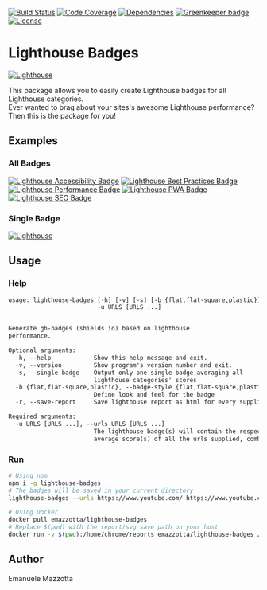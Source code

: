 [![Build Status](https://travis-ci.org/emazzotta/lighthouse-badges.svg?branch=master)](https://travis-ci.org/emazzotta/lighthouse-badges)
[![Code Coverage](https://codecov.io/gh/emazzotta/lighthouse-badges/branch/master/graph/badge.svg)](https://travis-ci.org/emazzotta/lighthouse-badges)
[![Dependencies](https://david-dm.org/emazzotta/lighthouse-badges.svg?style=flat)](https://david-dm.org/emazzotta/lighthouse-badges)
[![Greenkeeper badge](https://badges.greenkeeper.io/emazzotta/lighthouse-badges.svg)](https://greenkeeper.io/)
[![License](http://img.shields.io/:license-mit-blue.svg?style=flat)](https://emanuelemazzotta.com/mit-license) 

# Lighthouse Badges

[![Lighthouse](https://rawgit.com/emazzotta/lighthouse-badges/master/assets/img/lighthouse.svg)](https://github.com/GoogleChrome/lighthouse)

This package allows you to easily create Lighthouse badges for all Lighthouse categories.  
Ever wanted to brag about your sites's awesome Lighthouse performance? Then this is the package for you!  

## Examples

### All Badges

[![Lighthouse Accessibility Badge](https://rawgit.com/emazzotta/lighthouse-badges/master/assets/img/scores/lighthouse_accessibility.svg)](https://github.com/emazzotta/lighthouse-badges)
[![Lighthouse Best Practices Badge](https://rawgit.com/emazzotta/lighthouse-badges/master/assets/img/scores/lighthouse_best-practices.svg)](https://github.com/emazzotta/lighthouse-badges)
[![Lighthouse Performance Badge](https://rawgit.com/emazzotta/lighthouse-badges/master/assets/img/scores/lighthouse_performance.svg)](https://github.com/emazzotta/lighthouse-badges)
[![Lighthouse PWA Badge](https://rawgit.com/emazzotta/lighthouse-badges/master/assets/img/scores/lighthouse_pwa.svg)](https://github.com/emazzotta/lighthouse-badges)
[![Lighthouse SEO Badge](https://rawgit.com/emazzotta/lighthouse-badges/master/assets/img/scores/lighthouse_seo.svg)](https://github.com/emazzotta/lighthouse-badges)

### Single Badge

[![Lighthouse](https://rawgit.com/emazzotta/lighthouse-badges/master/assets/img/scores/lighthouse.svg)](https://github.com/emazzotta/lighthouse-badges)

## Usage

### Help

```txt
usage: lighthouse-badges [-h] [-v] [-s] [-b {flat,flat-square,plastic}] [-r]
                         -u URLS [URLS ...]


Generate gh-badges (shields.io) based on lighthouse
performance.

Optional arguments:
  -h, --help            Show this help message and exit.
  -v, --version         Show program's version number and exit.
  -s, --single-badge    Output only one single badge averaging all
                        lighthouse categories' scores
  -b {flat,flat-square,plastic}, --badge-style {flat,flat-square,plastic}
                        Define look and feel for the badge
  -r, --save-report     Save lighthouse report as html for every supplied url

Required arguments:
  -u URLS [URLS ...], --urls URLS [URLS ...]
                        The lighthouse badge(s) will contain the respective
                        average score(s) of all the urls supplied, combined

```

### Run

```bash
# Using npm
npm i -g lighthouse-badges
# The badges will be saved in your current directory
lighthouse-badges --urls https://www.youtube.com/ https://www.youtube.com/feed/trending

# Using Docker
docker pull emazzotta/lighthouse-badges
# Replace $(pwd) with the report/svg save path on your host 
docker run -v $(pwd):/home/chrome/reports emazzotta/lighthouse-badges /bin/sh -c "lighthouse-badges --urls https://www.youtube.com/ https://www.youtube.com/feed/trending"
```

## Author

Emanuele Mazzotta
